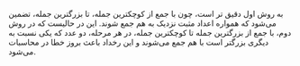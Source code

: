 به روش اول دقیق تر است، چون با جمع از  کوچکترین جمله، تا بزرگترین جمله، تضمین می‌شود که همواره اعداد مثبت نزدیک به هم جمع شوند. این در حالیست که در روش دوم، با جمع از بزرگترین جمله تا کوچکترین جمله، در هر مرحله، دو عدد که یکی نسبت به دیگری بزرگتر است با هم جمع می‌شوند و این رخداد باعث بروز خطا در محاسبات می‌شود.
